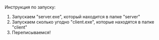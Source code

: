 Инструкция по запуску:
1. Запускаем "server.exe", который находится в папке "server"
2. Запускаем сколько угодно "client.exe", которые находятся в папке "client"
3. Переписываемся!
